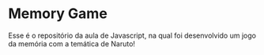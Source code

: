 <h1>Memory Game </h1>

<p>Esse é o repositório da aula de Javascript, na qual foi desenvolvido um jogo da memória com a temática de Naruto!</p>
